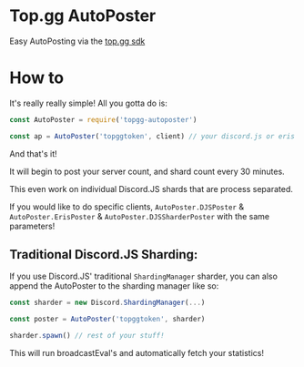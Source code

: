 # Top.gg AutoPoster
Easy AutoPosting via the [top.gg sdk](https://npmjs.com/package/@top-gg/sdk)

# How to
It's really really simple! All you gotta do is:
```js
const AutoPoster = require('topgg-autoposter')

const ap = AutoPoster('topggtoken', client) // your discord.js or eris client
```
And that's it!

It will begin to post your server count, and shard count every 30 minutes.

This even work on individual Discord.JS shards that are process separated.

If you would like to do specific clients, `AutoPoster.DJSPoster` & `AutoPoster.ErisPoster` & `AutoPoster.DJSSharderPoster` with the same parameters!

## Traditional Discord.JS Sharding:

If you use Discord.JS' traditional `ShardingManager` sharder, you can also append the AutoPoster to the sharding manager like so:

```js
const sharder = new Discord.ShardingManager(...)

const poster = AutoPoster('topggtoken', sharder)

sharder.spawn() // rest of your stuff!
```
This will run broadcastEval's and automatically fetch your statistics!